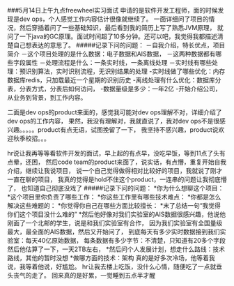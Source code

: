 ###5月14日上午九点freewheel实习面试
申请的是软件开发工程师，面的时候发现是dev ops，个人感觉工作内容估计很像就继续了。
一面详细问了项目的情况，然后穿插着问了一些基础知识，最后看到我的简历上写了熟悉JVM原理，
就问了一下java的GC原理。面试时间超了10多分钟。还可以吧，我觉得我都描述清楚自己想表达的意思了。
#####记录下问的问题：
  －自我介绍，特长优点，项目简介
  －这个项目处理的是什么数据：电子数据和AIS数据，
  －这两种数据都有哪些字段属性
  －处理流程是什么：一条实时线，一条离线处理
  －实时线有哪些处理：预识别算法，实时识别流程，无识别结果的处理
  -实时线做了哪些优化：内存数据库redis，只加载最近一个星期的识别历史
  -离线处理有什么优化：数据库分表，分表方式，分表后如何访问，
  -数据量级是多少：一年2亿
  -开始介绍公司，从业务到背景，到工作内容。
  
二面是dev ops的product来面的，感觉我可能对dev ops理解不对，详细介绍了dev ops的工作内容，
果然，我没有理解对，我就直说了，我对dev ops不是很感兴趣。。。。。product有点无语，试图挽留了一下，
我坚持不感兴趣，product说欢迎秋季校招。。。

hr说让我再等等看软件开发的面试，早上起的有点早，没吃早饭，等到11点了头有点晕，还困，
然后code team的product来面了，说实话，有点懵，重复开始自我介绍，继续让我说项目，
说一个自己觉得做得相对比较好的项目，我就说了刚才一直在聊的项目，
我真的觉得是hold不住这个product，一连串的问题让我彻底懵了， 也知道自己彻底没戏了
#####记录下问的问题：
  *你为什么想聊这个项目：
  *这个项目里你负责了哪些工作：
  *你这些工作里有哪些技术难点：
  *你都是怎么解决这些难题的：
  *你觉得你自己在哪些方面比较擅长：
  *末了总结一句“我觉得你们这个项目没什么难的”
  *然后他好像对我们实验室的AIS数据很感兴趣，他说他刚面了一个北邮的学生，说是和我们实验室有合作，
  因为我们实验室有全国量级最大，最全面的AIS数据，然后又开始问了，
    到底每天有多少实时数据接到我们实验室：每天40亿原始数据，
    每条数据有多少字节：不清楚，只知道有20多个字段
    然后他估算了一下，一天2TB左右，
  *然后问个人发展计划，想走什么路线：技术路线，其他的暂时没想
  *做哪方面的技术：架构
真的是好多次冷场，他等着我说，我等着他说，好尴尬。
hr让我去楼上吃饭，没什么心情，随便吃了一点就垂头丧气的走了。
回来真的是好累，一觉睡到五点半才醒
